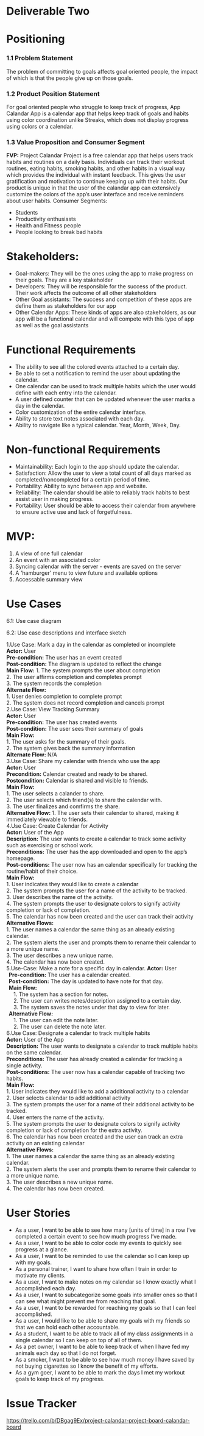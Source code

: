 # Deliverable Two

# Positioning  
### 1.1  Problem Statement  
The problem of committing to goals affects goal oriented people, the impact of which is that the people give up on those goals.  

### 1.2  Product Position Statement  
For goal oriented people who struggle to keep track of progress, App Calandar App is a calendar app that helps keep track of goals and habits using color coordination unlike Streaks, which does not display progress using colors or a calendar.  

### 1.3  Value Proposition and Consumer Segment
**FVP:** Project Calandar Project is a free calendar app that helps users track habits and routines on a daily basis. Individuals can track their workout routines, eating habits, smoking habits, and other habits in a visual way which provides the individual with instant feedback. This gives the user gratification and motivation to continue keeping up with their habits. Our product is unique in that the user of the calandar app can extensively customize the colors of the app’s user interface and receive reminders about user habits.
Consumer Segments:
- Students
- Productivity enthusiasts
- Health and Fitness people
- People looking to break bad habits  

# Stakeholders:
- Goal-makers: They will be the ones using the app to make progress on their goals. They are a key stakeholder  
- Developers: They will be responsible for the success of the product. Their work affects the outcome of all other stakeholders  
- Other Goal assistants: The success and competition of these apps are define them as stakeholders for our app  
- Other Calendar Apps: These kinds of apps are also stakeholders, as our app will be a functional calendar and will compete with this type of app as well as the goal assistants  

# Functional Requirements  
- The ability to see all the colored events attached to a certain day.
- Be able to set a notification to remind the user about updating the calendar.
- One calendar can be used to track multiple habits which the user would define with each entry into the calendar.
- A user defined counter that can be updated whenever the user marks a day in the calendar.
- Color customization of the entire calendar interface.
- Ability to store text notes associated with each day.
- Ability to navigate like a typical calendar. Year, Month, Week, Day. 
# Non-functional Requirements  
- Maintainability: Each login to the app should update the calendar.
- Satisfaction: Allow the user to view a total count of all days marked as completed/noncompleted for a certain period of time.
- Portability: Ability to sync between app and website.
- Reliability: The calendar should be able to reliably track habits to best assist user in making progress.
- Portability: User should be able to access their calendar from anywhere to ensure active use and lack of forgetfulness.
# MVP: 
1. A view of one full calendar  
2. An event with an associated color  
3. Syncing calendar with the server - events are saved on the server  
4. A 'hamburger' menu to view future and available options
5. Accessable summary view

# Use Cases  
6.1: Use case diagram  

6.2: Use case descriptions and interface sketch  

1.Use Case: Mark a day in the calendar as completed or incomplete  
	**Actor:** User  
	**Pre-condition:** The user has an event created  
	**Post-condition:** The diagram is updated to reflect the change  
	**Main Flow:** 
		1. The system prompts the user about completion  
		2. The user affirms completion and completes prompt  
		3. The system records the completion  
	**Alternate Flow:**  
		1. User denies completion to complete prompt  
		2. The system does not record completion and cancels prompt  
2.Use Case: View Tracking Summary  
	**Actor:** User  
	**Pre-condition:** The user has created events  
	**Post-condition:** The user sees their summary of goals  
	**Main Flow:**  
		1. The user asks for the summary of their goals.  
		2. The system gives back the summary information  
	**Alternate Flow:** N/A  
3.Use Case: Share my calendar with friends who use the app  
	**Actor:** User  
	**Precondition:** Calendar created and ready to be shared.  
  	**Postcondition:** Calendar is shared and visible to friends.  
  	**Main Flow:**  
		1. The user selects a calander to share.  
     		2. The user selects which friend(s) to share the calendar with.  
     		3. The user finalizes and comfirms the share.  
  	**Alternative Flow:**
     		1. The user sets their calendar to shared, making it immediately viewable to friends.  
4.Use Case: Create Calendar for Activity  
  	**Actor:** User of the App  
  	**Description:** The user wants to create a calendar to track some activity such as exercising or school work.  
  	**Preconditions:** The user has the app downloaded and open to the app’s homepage.  
  	**Post-conditions:** The user now has an calendar specifically for tracking the routine/habit of their choice.  
  	**Main Flow:**  
     		1. User indicates they would like to create a calendar  
     		2. The system prompts the user for a name of the activity to be tracked.  
     		3. User describes the name of the activity.  
     		4. The system prompts the user to designate colors to signify activity completion or lack of completion.  
     		5. The calendar has now been created and the user can track their activity  
 	**Alternative Flows:**  
     		1. The user names a calendar the same thing as an already existing calendar.  
     		2. The system alerts the user and prompts them to rename their calendar to a more unique name.  
     		3. The user describes a new unique name.  
     		4. The calendar has now been created.  
		5.Use-Case: Make a note for a specific day in calendar.
   	**Actor:** User  
   	**Pre-condition:** The user has a calendar created.  
   	**Post-condition:** The day is updated to have note for that day.  
   	**Main Flow:**  
      		1. The system has a section for notes.  
      		2. The user can writes notes/description assigned to a certain day.  
      		3. The system saves the notes under that day to view for later.  
   	**Alternative Flow:**  
      		1. The user can edit the note later.  
      		2. The user can delete the note later.  
6.Use Case: Designate a calendar to track multiple habits  
   	**Actor:** User of the App  
   	**Description:** The user wants to designate a calendar to track multiple habits on the same calendar.  
   	**Preconditions:** The user has already created a calendar for tracking a single activity.  
   	**Post-conditions:** The user now has a calendar capable of tracking two habits.  
	**Main Flow:**  
     		1. User indicates they would like to add a additional activity to a calendar  
     		2. User selects calendar to add additional activity  
     		3. The system prompts the user for a name of their additional activity to be tracked.  
     		4. User enters the name of the activity.  
     		5. The system prompts the user to designate colors to signify activity completion or lack of completion for the extra activity.  
     		6. The calendar has now been created and the user can track an extra activity on an existing calendar  
  	**Alternative Flows:**  
     		1. The user names a calendar the same thing as an already existing calendar.  
     		2. The system alerts the user and prompts them to rename their calendar to a more unique name.  
     		3. The user describes a new unique name.  
     		4. The calendar has now been created.  
# User Stories
- As a user, I want to be able to see how many [units of time] in a row I’ve completed a certain event to see how much progress I’ve made.
- As a user, I want to be able to color code my events to quickly see progress at a glance.
- As a user, I want to be reminded to use the calendar so I can keep up with my goals.
- As a personal trainer, I want to share how often I train in order to motivate my clients.
- As a user, I want to make notes on my calendar so I know exactly what I accomplished each day.
- As a user, I want to subcategorize some goals into smaller ones so that I can see what might prevent me from reaching that goal.
- As a user, I want to be rewarded for reaching my goals so that I can feel accomplished.
- As a user, I would like to be able to share my goals with my friends so that we can hold each other accountable.
- As a student, I want to be able to track all of my class assignments in a single calendar so I can keep on top of all of them.
- As a pet owner, I want to be able to keep track of when I have fed my animals each day so that I do not forget.
- As a smoker, I want to be able to see how much money I have saved by not buying cigarettes so I know the benefit of my efforts.
- As a gym goer, I want to be able to mark the days I met my workout goals to keep track of my progress.

# Issue Tracker
https://trello.com/b/DBgag9Ex/project-calandar-project-board-calandar-board
